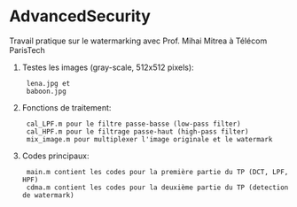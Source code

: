 # AdvancedSecurity
Travail pratique sur le watermarking avec Prof. Mihai Mitrea à Télécom ParisTech

1. Testes les images (gray-scale, 512x512 pixels): 

		lena.jpg et 
		baboon.jpg 

2. Fonctions de traitement:

		cal_LPF.m pour le filtre passe-basse (low-pass filter)
		cal_HPF.m pour le filtrage passe-haut (high-pass filter)
		mix_image.m pour multiplexer l'image originale et le watermark

3. Codes principaux:

		main.m contient les codes pour la première partie du TP (DCT, LPF, HPF)
		cdma.m contient les codes pour la deuxième partie du TP (detection de watermark)
